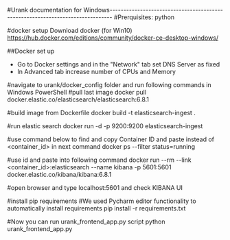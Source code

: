 #Urank documentation for Windows-------------------------------------------------------------------------------
#Prerquisites:
    python

#docker setup
Download docker (for Win10)
https://hub.docker.com/editions/community/docker-ce-desktop-windows/

##Docker set up
  - Go to Docker settings and in the "Network" tab set DNS Server as fixed
  - In Advanced tab increase number of CPUs and Memory

#navigate to urank/docker_config folder and run following commands in Windows PowerShell
#pull last image
docker pull docker.elastic.co/elasticsearch/elasticsearch:6.8.1

#build image from Dockerfile
docker build -t elasticsearch-ingest .

#run elastic search
docker run -d -p 9200:9200 elasticsearch-ingest

#use command below to find and copy Container ID and paste instead of <container_id> in next command
docker ps --filter status=running

#use id and paste into following command
docker  run --rm --link <container_id>:elasticsearch --name kibana -p 5601:5601 docker.elastic.co/kibana/kibana:6.8.1

#open browser and type localhost:5601 and check KIBANA UI

#install pip requirements
#We used Pycharm editor functionality to automatically install requirements
pip install -r requirements.txt


#Now you can run urank_frontend_app.py script
python urank_frontend_app.py
